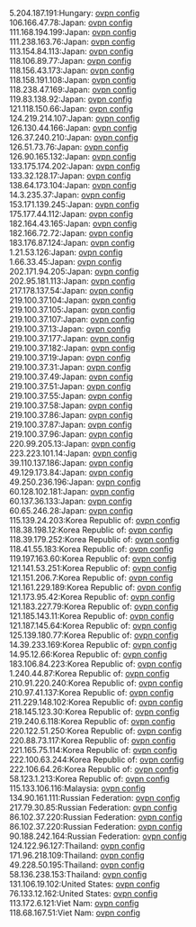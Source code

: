 5.204.187.191:Hungary: [ovpn config](vpn/5_204_187_191.ovpn)  
106.166.47.78:Japan: [ovpn config](vpn/106_166_47_78.ovpn)  
111.168.194.199:Japan: [ovpn config](vpn/111_168_194_199.ovpn)  
111.238.163.76:Japan: [ovpn config](vpn/111_238_163_76.ovpn)  
113.154.84.113:Japan: [ovpn config](vpn/113_154_84_113.ovpn)  
118.106.89.77:Japan: [ovpn config](vpn/118_106_89_77.ovpn)  
118.156.43.173:Japan: [ovpn config](vpn/118_156_43_173.ovpn)  
118.158.191.108:Japan: [ovpn config](vpn/118_158_191_108.ovpn)  
118.238.47.169:Japan: [ovpn config](vpn/118_238_47_169.ovpn)  
119.83.138.92:Japan: [ovpn config](vpn/119_83_138_92.ovpn)  
121.118.150.66:Japan: [ovpn config](vpn/121_118_150_66.ovpn)  
124.219.214.107:Japan: [ovpn config](vpn/124_219_214_107.ovpn)  
126.130.44.166:Japan: [ovpn config](vpn/126_130_44_166.ovpn)  
126.37.240.210:Japan: [ovpn config](vpn/126_37_240_210.ovpn)  
126.51.73.76:Japan: [ovpn config](vpn/126_51_73_76.ovpn)  
126.90.165.132:Japan: [ovpn config](vpn/126_90_165_132.ovpn)  
133.175.174.202:Japan: [ovpn config](vpn/133_175_174_202.ovpn)  
133.32.128.17:Japan: [ovpn config](vpn/133_32_128_17.ovpn)  
138.64.173.104:Japan: [ovpn config](vpn/138_64_173_104.ovpn)  
14.3.235.37:Japan: [ovpn config](vpn/14_3_235_37.ovpn)  
153.171.139.245:Japan: [ovpn config](vpn/153_171_139_245.ovpn)  
175.177.44.112:Japan: [ovpn config](vpn/175_177_44_112.ovpn)  
182.164.43.165:Japan: [ovpn config](vpn/182_164_43_165.ovpn)  
182.166.72.72:Japan: [ovpn config](vpn/182_166_72_72.ovpn)  
183.176.87.124:Japan: [ovpn config](vpn/183_176_87_124.ovpn)  
1.21.53.126:Japan: [ovpn config](vpn/1_21_53_126.ovpn)  
1.66.33.45:Japan: [ovpn config](vpn/1_66_33_45.ovpn)  
202.171.94.205:Japan: [ovpn config](vpn/202_171_94_205.ovpn)  
202.95.181.113:Japan: [ovpn config](vpn/202_95_181_113.ovpn)  
217.178.137.54:Japan: [ovpn config](vpn/217_178_137_54.ovpn)  
219.100.37.104:Japan: [ovpn config](vpn/219_100_37_104.ovpn)  
219.100.37.105:Japan: [ovpn config](vpn/219_100_37_105.ovpn)  
219.100.37.107:Japan: [ovpn config](vpn/219_100_37_107.ovpn)  
219.100.37.13:Japan: [ovpn config](vpn/219_100_37_13.ovpn)  
219.100.37.177:Japan: [ovpn config](vpn/219_100_37_177.ovpn)  
219.100.37.182:Japan: [ovpn config](vpn/219_100_37_182.ovpn)  
219.100.37.19:Japan: [ovpn config](vpn/219_100_37_19.ovpn)  
219.100.37.31:Japan: [ovpn config](vpn/219_100_37_31.ovpn)  
219.100.37.49:Japan: [ovpn config](vpn/219_100_37_49.ovpn)  
219.100.37.51:Japan: [ovpn config](vpn/219_100_37_51.ovpn)  
219.100.37.55:Japan: [ovpn config](vpn/219_100_37_55.ovpn)  
219.100.37.58:Japan: [ovpn config](vpn/219_100_37_58.ovpn)  
219.100.37.86:Japan: [ovpn config](vpn/219_100_37_86.ovpn)  
219.100.37.87:Japan: [ovpn config](vpn/219_100_37_87.ovpn)  
219.100.37.96:Japan: [ovpn config](vpn/219_100_37_96.ovpn)  
220.99.205.13:Japan: [ovpn config](vpn/220_99_205_13.ovpn)  
223.223.101.14:Japan: [ovpn config](vpn/223_223_101_14.ovpn)  
39.110.137.186:Japan: [ovpn config](vpn/39_110_137_186.ovpn)  
49.129.173.84:Japan: [ovpn config](vpn/49_129_173_84.ovpn)  
49.250.236.196:Japan: [ovpn config](vpn/49_250_236_196.ovpn)  
60.128.102.181:Japan: [ovpn config](vpn/60_128_102_181.ovpn)  
60.137.36.133:Japan: [ovpn config](vpn/60_137_36_133.ovpn)  
60.65.246.28:Japan: [ovpn config](vpn/60_65_246_28.ovpn)  
115.139.24.203:Korea Republic of: [ovpn config](vpn/115_139_24_203.ovpn)  
118.38.198.12:Korea Republic of: [ovpn config](vpn/118_38_198_12.ovpn)  
118.39.179.252:Korea Republic of: [ovpn config](vpn/118_39_179_252.ovpn)  
118.41.55.183:Korea Republic of: [ovpn config](vpn/118_41_55_183.ovpn)  
119.197.163.60:Korea Republic of: [ovpn config](vpn/119_197_163_60.ovpn)  
121.141.53.251:Korea Republic of: [ovpn config](vpn/121_141_53_251.ovpn)  
121.151.206.7:Korea Republic of: [ovpn config](vpn/121_151_206_7.ovpn)  
121.161.229.189:Korea Republic of: [ovpn config](vpn/121_161_229_189.ovpn)  
121.173.95.42:Korea Republic of: [ovpn config](vpn/121_173_95_42.ovpn)  
121.183.227.79:Korea Republic of: [ovpn config](vpn/121_183_227_79.ovpn)  
121.185.143.11:Korea Republic of: [ovpn config](vpn/121_185_143_11.ovpn)  
121.187.145.64:Korea Republic of: [ovpn config](vpn/121_187_145_64.ovpn)  
125.139.180.77:Korea Republic of: [ovpn config](vpn/125_139_180_77.ovpn)  
14.39.233.169:Korea Republic of: [ovpn config](vpn/14_39_233_169.ovpn)  
14.95.12.66:Korea Republic of: [ovpn config](vpn/14_95_12_66.ovpn)  
183.106.84.223:Korea Republic of: [ovpn config](vpn/183_106_84_223.ovpn)  
1.240.44.87:Korea Republic of: [ovpn config](vpn/1_240_44_87.ovpn)  
210.91.220.240:Korea Republic of: [ovpn config](vpn/210_91_220_240.ovpn)  
210.97.41.137:Korea Republic of: [ovpn config](vpn/210_97_41_137.ovpn)  
211.229.148.102:Korea Republic of: [ovpn config](vpn/211_229_148_102.ovpn)  
218.145.123.30:Korea Republic of: [ovpn config](vpn/218_145_123_30.ovpn)  
219.240.6.118:Korea Republic of: [ovpn config](vpn/219_240_6_118.ovpn)  
220.122.51.250:Korea Republic of: [ovpn config](vpn/220_122_51_250.ovpn)  
220.88.73.117:Korea Republic of: [ovpn config](vpn/220_88_73_117.ovpn)  
221.165.75.114:Korea Republic of: [ovpn config](vpn/221_165_75_114.ovpn)  
222.100.63.244:Korea Republic of: [ovpn config](vpn/222_100_63_244.ovpn)  
222.106.64.26:Korea Republic of: [ovpn config](vpn/222_106_64_26.ovpn)  
58.123.1.213:Korea Republic of: [ovpn config](vpn/58_123_1_213.ovpn)  
115.133.106.116:Malaysia: [ovpn config](vpn/115_133_106_116.ovpn)  
134.90.161.111:Russian Federation: [ovpn config](vpn/134_90_161_111.ovpn)  
217.79.30.85:Russian Federation: [ovpn config](vpn/217_79_30_85.ovpn)  
86.102.37.220:Russian Federation: [ovpn config](vpn/86_102_37_220.ovpn)  
86.102.37.220:Russian Federation: [ovpn config](vpn/86_102_37_220.ovpn)  
90.188.242.164:Russian Federation: [ovpn config](vpn/90_188_242_164.ovpn)  
124.122.96.127:Thailand: [ovpn config](vpn/124_122_96_127.ovpn)  
171.96.218.109:Thailand: [ovpn config](vpn/171_96_218_109.ovpn)  
49.228.50.195:Thailand: [ovpn config](vpn/49_228_50_195.ovpn)  
58.136.238.153:Thailand: [ovpn config](vpn/58_136_238_153.ovpn)  
131.106.19.102:United States: [ovpn config](vpn/131_106_19_102.ovpn)  
76.133.12.162:United States: [ovpn config](vpn/76_133_12_162.ovpn)  
113.172.6.121:Viet Nam: [ovpn config](vpn/113_172_6_121.ovpn)  
118.68.167.51:Viet Nam: [ovpn config](vpn/118_68_167_51.ovpn)  
